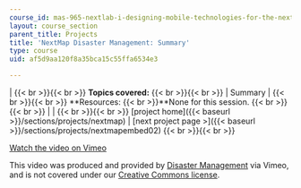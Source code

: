 ```yaml
---
course_id: mas-965-nextlab-i-designing-mobile-technologies-for-the-next-billion-users-fall-2008
layout: course_section
parent_title: Projects
title: 'NextMap Disaster Management: Summary'
type: course
uid: af5d9aa120f8a35bca15c55ffa6534e3

---
```


|  {{< br >}}{{< br >}} **Topics covered:** {{< br >}}{{< br >}}  | Summary |  {{< br >}}{{< br >}} **Resources:  {{< br >}}**None for this session. {{< br >}}{{< br >}}  |
|  {{< br >}}{{< br >}} [project home]({{< baseurl >}}/sections/projects/nextmap) &#124; [next project page >]({{< baseurl >}}/sections/projects/nextmapembed02) {{< br >}}{{< br >}}  

[Watch the video on Vimeo](http://vimeo.com/moogaloop.swf?clip_id=4873223&server=vimeo.com&show_title=0&show_byline=0&show_portrait=0&color=&fullscreen=0&group_id=)[](http://vimeo.com/moogaloop.swf?clip_id=2475948&server=vimeo.com&show_title=0&show_byline=0&show_portrait=0&color=&fullscreen=0&group_id=)

This video was produced and provided by [Disaster Management](http://vimeo.com/user807017) via Vimeo, and is not covered under our [Creative Commons license](/terms/#cc).